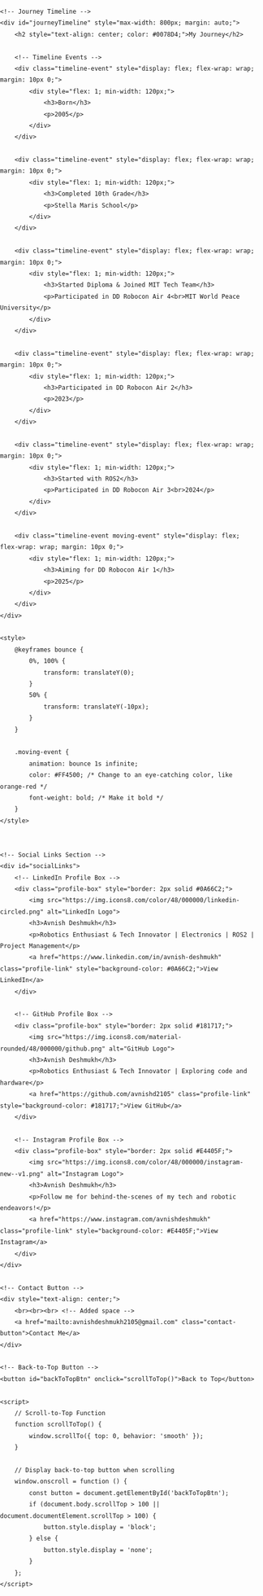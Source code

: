 <html lang="en">
<head>
    <meta charset="UTF-8">
    <meta name="viewport" content="width=device-width, initial-scale=1.0">
    <title>Avnish Deshmukh - Robotics Enthusiast</title>
    <link rel="icon" sizes="32x32" href="favicon-32x32.png" type="image/png">
    <link rel="icon" sizes="16x16" href="favicon-16x16.png" type="image/png">
    <style>
        /* General Styles */
        body {
            font-family: Arial, sans-serif;
            line-height: 1.6;
            margin: 0;
            padding: 0;
            height: 120px;
            box-sizing: border-box;
        }

        h1, h2, h3 {
            margin: 0;
        }

        p {
            margin: 10px 0;
        }

        /* Flex Layout for Profile Section */
        .profile-container {
            display: flex;
            flex-wrap: wrap;
            justify-content: center;
            align-items: center;
            margin: 20px;
        }

        .profile-container img {
            border-radius: 50%;
            width: 200px;
            height: 200px;
            margin: 10px;
            max-width: 100%;
            height: auto;
        }

        .profile-text {
            max-width: 600px;
            text-align: center;
            margin: 10px;
        }

        /* Journey Timeline */
        #journeyTimeline {
            position: relative;
            max-width: 100%;
            margin: 0 auto 40px;
            padding: 20px 20px 20px 30px;
            border-left: 4px solid #0078D4;
            background-color: #f9f9f9;
        }

        .timeline-event {
            margin: 20px 0;
            position: relative;
            padding-left: 60px;
        }

        .timeline-event::before {
            content: attr(data-year);
            font-weight: bold;
            color: #0078D4;
            position: absolute;
            left: -70px;
            top: 0;
            font-size: 0.9em;
        }

        .timeline-event::after {
            content: '';
            position: absolute;
            left: -7px;
            top: 0;
            width: 16px;
            height: 16px;
            background-color: #0078D4;
            border-radius: 50%;
        }

        .timeline-event > div {
            background: white;
            padding: 10px;
            border-radius: 8px;
            box-shadow: 0 2px 5px rgba(0, 0, 0, 0.2);
        }

        .timeline-event h3 {
            color: #0078D4;
        }

        /* Social Links Section */
        #socialLinks {
            display: flex;
            flex-wrap: wrap;
            justify-content: space-between;
            gap: 20px;
            margin-top: 20px;
        }

        .profile-box {
            border-radius: 12px;
            padding: 15px;
            flex: 1 1 300px;
            display: flex;
            flex-direction: column;
            align-items: center;
            background-color: #f0f8ff;
            transition: transform 0.3s;
            min-width: 250px;
        }

        .profile-box img {
            border-radius: 50%;
            margin-bottom: 10px;
            width: 48px;
            height: 48px;
        }

        .profile-link {
            text-decoration: none;
            color: white;
            padding: 5px 8px;
            border-radius: 8px;
            margin-top: 10px;
            display: inline-block;
        }

        /* Contact Button */
        .contact-button {
            display: inline-block;
            border-radius: 12px;
            background-color: #0078D4;
            color: white;
            text-decoration: none;
            padding: 10px 20px;
            transition: background-color 0.3s, transform 0.3s;
            margin: 60px 0 20px; /* Added margin for spacing */
        }

        .contact-button:hover {
            background-color: #005999;
            transform: scale(1.05);
        }

        /* Back-to-Top Button */
        #backToTopBtn {
            display: none;
            position: fixed;
            bottom: 40px;
            right: 40px;
            background-color: #333;
            color: white;
            border: none;
            padding: 10px 20px;
            border-radius: 5px;
            cursor: pointer;
            z-index: 1000;
        }

        /* Responsive Design */
        @media (max-width: 768px) {
            .profile-container {
                flex-direction: column;
            }

            .timeline-event {
                padding-left: 50px;
            }

            .timeline-event::before {
                left: -55px;
            }

            #socialLinks {
                flex-direction: column;
            }

            .profile-box {
                margin: 10px 0;
            }

            #backToTopBtn {
                padding: 8px 16px;
                font-size: 0.9em;
                bottom: 20px;
            }
        }

        @media (max-width: 480px) {
            .timeline-event {
                padding-left: 30px; /* Reduced padding for smaller screens */
            }

            .timeline-event::before {
                left: -30px; /* Adjust year label position */
                font-size: 0.8em; /* Smaller font size for mobile */
            }

            .timeline-event > div {
                padding: 10px; /* Adjust padding */
            }
        }
    </style>
</head>
<body>

<!-- Profile Section -->
<div class="profile-container" style="text-align: center; margin-top: 20px;">
    <img id="profilePicture" src="./profile_picture.jpeg" alt="Profile Picture" style="width: 200px; height: auto; transform: scale(0); transition: transform 0.5s ease-in-out;" />
    <div class="profile-text">
        <h2 style="color: #0078D4;">Hi! I am Avnish Deshmukh.</h2>
        <h2 style="color: #0078D4; margin: 5px 0;">Robotics Enthusiast & Tech Innovator</h2>
        <p>
            A 🤖 robotics enthusiast, tech team member at MTT ROBOCON, and a dedicated learner passionate about 🔧 electronics, 💻 coding, and 🛠️ mechanical design. 
            I love solving complex problems and pushing the boundaries of technology. Living with ⚡ epilepsy has taught me resilience and has been an integral 
            part of my journey, shaping who I am today. Welcome to my personal website, where I share my projects, experiences, and insights from the world of 
            robotics and beyond! 🚀
        </p>
    </div>
</div>

<script>
    // Wait for the image to load before scaling it
    window.onload = function() {
        const img = document.getElementById('profilePicture');
        img.style.transform = 'scale(1)'; // Zoom in the image
    };
</script>

<div class="logo-slider-wrapper">
    <div class="logo-slider-container">
        <div class="logo-slider">
            <div class="logo-group">
		    <img src="./logos/logo1.png" alt="Logo 1">
		    <img src="./logos/logo2.png" alt="Logo 2">
		    <img src="./logos/logo3.png" alt="Logo 3">
		    <img src="./logos/logo4.png" alt="Logo 4">
		    <img src="./logos/logo5.png" alt="Logo 5">
		    <img src="./logos/logo6.png" alt="Logo 6">
		    <img src="./logos/logo7.png" alt="Logo 7">
		    <img src="./logos/logo8.png" alt="Logo 8">
		    <img src="./logos/logo9.png" alt="Logo 9">
		    <img src="./logos/logo10.png" alt="Logo 10">
		    <img src="./logos/logo11.png" alt="Logo 11">
		    <img src="./logos/logo12.png" alt="Logo 12">
		    <img src="./logos/logo13.png" alt="Logo 13">
		    <img src="./logos/logo14.png" alt="Logo 14">
		    <img src="./logos/logo15.png" alt="Logo 15">
		    <img src="./logos/logo16.png" alt="Logo 16">
		    <img src="./logos/logo17.png" alt="Logo 17">
		    <img src="./logos/logo18.png" alt="Logo 18">
		    <img src="./logos/logo19.png" alt="Logo 19">
		    <img src="./logos/logo20.png" alt="Logo 20">
		    <img src="./logos/logo21.png" alt="Logo 21">
		    <img src="./logos/logo22.png" alt="Logo 22">
		    <img src="./logos/logo23.png" alt="Logo 23">
            </div>
		    <div class="logo-group">
		    <img src="./logos/logo1.png" alt="Logo 1">
		    <img src="./logos/logo2.png" alt="Logo 2">
		    <img src="./logos/logo3.png" alt="Logo 3">
		    <img src="./logos/logo4.png" alt="Logo 4">
		    <img src="./logos/logo5.png" alt="Logo 5">
		    <img src="./logos/logo6.png" alt="Logo 6">
		    <img src="./logos/logo7.png" alt="Logo 7">
		    <img src="./logos/logo8.png" alt="Logo 8">
		    <img src="./logos/logo9.png" alt="Logo 9">
		    <img src="./logos/logo10.png" alt="Logo 10">
		    <img src="./logos/logo11.png" alt="Logo 11">
		    <img src="./logos/logo12.png" alt="Logo 12">
		    <img src="./logos/logo13.png" alt="Logo 13">
		    <img src="./logos/logo14.png" alt="Logo 14">
		    <img src="./logos/logo15.png" alt="Logo 15">
		    <img src="./logos/logo16.png" alt="Logo 16">
		    <img src="./logos/logo17.png" alt="Logo 17">
		    <img src="./logos/logo18.png" alt="Logo 18">
		    <img src="./logos/logo19.png" alt="Logo 19">
		    <img src="./logos/logo20.png" alt="Logo 20">
		    <img src="./logos/logo21.png" alt="Logo 21">
		    <img src="./logos/logo22.png" alt="Logo 22">
		    <img src="./logos/logo23.png" alt="Logo 23">
            </div>
        </div>
    </div>
</div>

<style>
    /* Wrapper to prevent Cayman theme from centering content */
    .logo-slider-wrapper {
        width: 100%; /* Full width */
        padding: 0; /* Remove any padding */
        margin: 0; /* Remove any margin */
    }

    .logo-slider-container {
        max-width: 100vw; /* Ensure full viewport width */
        overflow: hidden;
        background-color: #f0f0f0;
        padding: 0;
        margin: 0 auto; /* Center it relative to other content */
        position: relative; /* Relative position to avoid overlap */
    }

    .logo-slider {
        display: flex;
        animation: scroll 30s linear infinite;
    }

    .logo-group {
        display: flex;
        gap: 40px; /* Space between each logo */
    }

    .logo-slider img {
        width: 150px;
        height: 80px;
        border-radius: 15px;
    }

    @keyframes scroll {
        0% {
            transform: translateX(0);
        }
        100% {
            transform: translateX(-100%);
        }
    }
</style>

    <!-- Journey Timeline -->
    <div id="journeyTimeline" style="max-width: 800px; margin: auto;">
        <h2 style="text-align: center; color: #0078D4;">My Journey</h2>
    
        <!-- Timeline Events -->
        <div class="timeline-event" style="display: flex; flex-wrap: wrap; margin: 10px 0;">
            <div style="flex: 1; min-width: 120px;">
                <h3>Born</h3>
                <p>2005</p>
            </div>
        </div>
    
        <div class="timeline-event" style="display: flex; flex-wrap: wrap; margin: 10px 0;">
            <div style="flex: 1; min-width: 120px;">
                <h3>Completed 10th Grade</h3>
                <p>Stella Maris School</p>
            </div>
        </div>
    
        <div class="timeline-event" style="display: flex; flex-wrap: wrap; margin: 10px 0;">
            <div style="flex: 1; min-width: 120px;">
                <h3>Started Diploma & Joined MIT Tech Team</h3>
                <p>Participated in DD Robocon Air 4<br>MIT World Peace University</p>
            </div>
        </div>
    
        <div class="timeline-event" style="display: flex; flex-wrap: wrap; margin: 10px 0;">
            <div style="flex: 1; min-width: 120px;">
                <h3>Participated in DD Robocon Air 2</h3>
                <p>2023</p>
            </div>
        </div>
    
        <div class="timeline-event" style="display: flex; flex-wrap: wrap; margin: 10px 0;">
            <div style="flex: 1; min-width: 120px;">
                <h3>Started with ROS2</h3>
                <p>Participated in DD Robocon Air 3<br>2024</p>
            </div>
        </div>
    
        <div class="timeline-event moving-event" style="display: flex; flex-wrap: wrap; margin: 10px 0;">
            <div style="flex: 1; min-width: 120px;">
                <h3>Aiming for DD Robocon Air 1</h3>
                <p>2025</p>
            </div>
        </div>
    </div>
    
    <style>
        @keyframes bounce {
            0%, 100% {
                transform: translateY(0);
            }
            50% {
                transform: translateY(-10px);
            }
        }
    
        .moving-event {
            animation: bounce 1s infinite;
            color: #FF4500; /* Change to an eye-catching color, like orange-red */
            font-weight: bold; /* Make it bold */
        }
    </style>


    <!-- Social Links Section -->
    <div id="socialLinks">
        <!-- LinkedIn Profile Box -->
        <div class="profile-box" style="border: 2px solid #0A66C2;">
            <img src="https://img.icons8.com/color/48/000000/linkedin-circled.png" alt="LinkedIn Logo">
            <h3>Avnish Deshmukh</h3>
            <p>Robotics Enthusiast & Tech Innovator | Electronics | ROS2 | Project Management</p>
            <a href="https://www.linkedin.com/in/avnish-deshmukh" class="profile-link" style="background-color: #0A66C2;">View LinkedIn</a>
        </div>

        <!-- GitHub Profile Box -->
        <div class="profile-box" style="border: 2px solid #181717;">
            <img src="https://img.icons8.com/material-rounded/48/000000/github.png" alt="GitHub Logo">
            <h3>Avnish Deshmukh</h3>
            <p>Robotics Enthusiast & Tech Innovator | Exploring code and hardware</p>
            <a href="https://github.com/avnishd2105" class="profile-link" style="background-color: #181717;">View GitHub</a>
        </div>

        <!-- Instagram Profile Box -->
        <div class="profile-box" style="border: 2px solid #E4405F;">
            <img src="https://img.icons8.com/color/48/000000/instagram-new--v1.png" alt="Instagram Logo">
            <h3>Avnish Deshmukh</h3>
            <p>Follow me for behind-the-scenes of my tech and robotic endeavors!</p>
            <a href="https://www.instagram.com/avnishdeshmukh" class="profile-link" style="background-color: #E4405F;">View Instagram</a>
        </div>
    </div>

    <!-- Contact Button -->
    <div style="text-align: center;">
        <br><br><br> <!-- Added space -->
        <a href="mailto:avnishdeshmukh2105@gmail.com" class="contact-button">Contact Me</a>
    </div>

    <!-- Back-to-Top Button -->
    <button id="backToTopBtn" onclick="scrollToTop()">Back to Top</button>

    <script>
        // Scroll-to-Top Function
        function scrollToTop() {
            window.scrollTo({ top: 0, behavior: 'smooth' });
        }

        // Display back-to-top button when scrolling
        window.onscroll = function () {
            const button = document.getElementById('backToTopBtn');
            if (document.body.scrollTop > 100 || document.documentElement.scrollTop > 100) {
                button.style.display = 'block';
            } else {
                button.style.display = 'none';
            }
        };
    </script>

</body>
</html>
